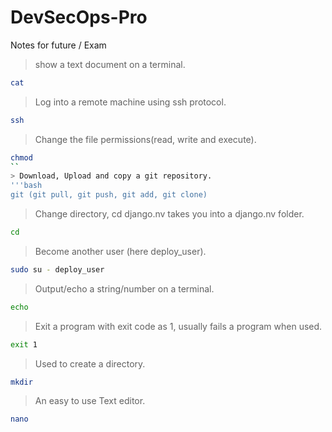 # DevSecOps-Pro
Notes for future / Exam
> show a text document on a terminal.
```bash
cat
``` 
> Log into a remote machine using ssh protocol.
```bash
ssh
``` 
> Change the file permissions(read, write and execute).
```bash
chmod
``
> Download, Upload and copy a git repository.
'''bash 
git (git pull, git push, git add, git clone) 
```
>Change directory, cd django.nv takes you into a django.nv folder.
```bash
cd
```
>Become another user (here deploy_user).
```bash
sudo su - deploy_user 
```
>Output/echo a string/number on a terminal.
```bash
echo 
```
>Exit a program with exit code as 1, usually fails a program when used.
```bash
exit 1 
```
> Used to create a directory.
```bash
mkdir
```
>  An easy to use Text editor.
```bash
nano
```
